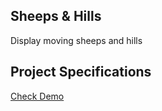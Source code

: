 ## Sheeps & Hills

Display moving sheeps and hills

## Project Specifications

[Check Demo](https://wwdbsh.github.io/vanilla-js-projects/projects/sheeps-and-hills/)
